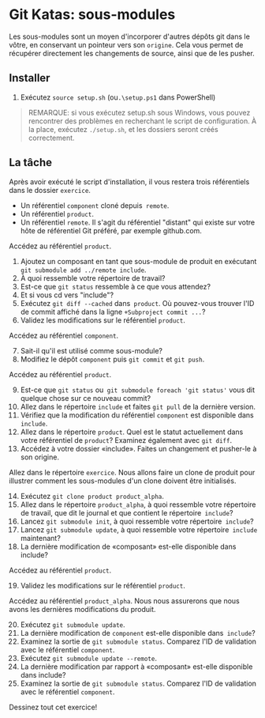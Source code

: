 # Git Katas: sous-modules

Les sous-modules sont un moyen d'incorporer d'autres dépôts git dans le vôtre, en conservant un pointeur vers son `origine`.
Cela vous permet de récupérer directement les changements de source, ainsi que de les pusher.

## Installer

1. Exécutez `source setup.sh` (ou`.\setup.ps1` dans PowerShell)

> REMARQUE: si vous exécutez setup.sh sous Windows, vous pouvez rencontrer des problèmes en recherchant le script de configuration. À la place, exécutez `./setup.sh`, et les dossiers seront créés correctement.

## La tâche

Après avoir exécuté le script d'installation, il vous restera trois référentiels dans le dossier `exercice`.

* Un référentiel `component` cloné depuis` remote`.
* Un référentiel `product`.
* Un référentiel `remote`. Il s'agit du référentiel "distant" qui existe sur votre hôte de référentiel Git préféré, par exemple github.com.

Accédez au référentiel `product`.

1. Ajoutez un composant en tant que sous-module de produit en exécutant `git submodule add ../remote include`.
2. À quoi ressemble votre répertoire de travail?
3. Est-ce que `git status` ressemble à ce que vous attendez?
4. Et si vous cd vers "include"?
5. Exécutez `git diff --cached` dans` product`. Où pouvez-vous trouver l'ID de commit affiché dans la ligne `+Subproject commit ...`?
6. Validez les modifications sur le référentiel `product`.

Accédez au référentiel `component`.

7. Sait-il qu'il est utilisé comme sous-module?
8. Modifiez le dépôt `component` puis `git commit` et `git push`.

Accédez au référentiel `product`.

9. Est-ce que `git status` ou` git submodule foreach 'git status'` vous dit quelque chose sur ce nouveau commit?
10. Allez dans le répertoire `include` et faites `git pull` de la dernière version.
11. Vérifiez que la modification du référentiel `component` est disponible dans `include`.
12. Allez dans le répertoire `product`. Quel est le statut actuellement dans votre référentiel de `product`? Examinez également avec `git diff`.
13. Accédez à votre dossier «include». Faites un changement et pusher-le à son origine.

Allez dans le répertoire `exercice`. Nous allons faire un clone de produit pour illustrer comment les sous-modules d'un clone doivent être initialisés.

14. Exécutez `git clone product product_alpha`.
15. Allez dans le répertoire `product_alpha`, à quoi ressemble votre répertoire de travail, que dit le journal et que contient le répertoire` include`?
16. Lancez `git submodule init`, à quoi ressemble votre répertoire` include`?
17. Lancez `git submodule update`, à quoi ressemble votre répertoire` include` maintenant?
18. La dernière modification de «composant» est-elle disponible dans include?

Accédez au référentiel `product`.

19. Validez les modifications sur le référentiel `product`.

Accédez au référentiel `product_alpha`. Nous nous assurerons que nous avons les dernières modifications du produit.

20. Exécutez `git submodule update`.
19. La dernière modification de `component` est-elle disponible dans` include`?
20. Examinez la sortie de `git submodule status`. Comparez l'ID de validation avec le référentiel `component`.
21. Exécutez `git submodule update --remote`.
19. La dernière modification par rapport à «composant» est-elle disponible dans include?
20. Examinez la sortie de `git submodule status`. Comparez l'ID de validation avec le référentiel `component`.

Dessinez tout cet exercice!
